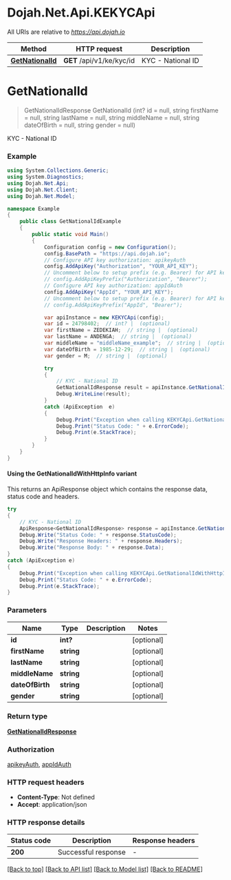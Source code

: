 # Dojah.Net.Api.KEKYCApi

All URIs are relative to *https://api.dojah.io*

| Method | HTTP request | Description |
|--------|--------------|-------------|
| [**GetNationalId**](KEKYCApi.md#getnationalid) | **GET** /api/v1/ke/kyc/id | KYC - National ID |

<a name="getnationalid"></a>
# **GetNationalId**
> GetNationalIdResponse GetNationalId (int? id = null, string firstName = null, string lastName = null, string middleName = null, string dateOfBirth = null, string gender = null)

KYC - National ID

### Example
```csharp
using System.Collections.Generic;
using System.Diagnostics;
using Dojah.Net.Api;
using Dojah.Net.Client;
using Dojah.Net.Model;

namespace Example
{
    public class GetNationalIdExample
    {
        public static void Main()
        {
            Configuration config = new Configuration();
            config.BasePath = "https://api.dojah.io";
            // Configure API key authorization: apikeyAuth
            config.AddApiKey("Authorization", "YOUR_API_KEY");
            // Uncomment below to setup prefix (e.g. Bearer) for API key, if needed
            // config.AddApiKeyPrefix("Authorization", "Bearer");
            // Configure API key authorization: appIdAuth
            config.AddApiKey("AppId", "YOUR_API_KEY");
            // Uncomment below to setup prefix (e.g. Bearer) for API key, if needed
            // config.AddApiKeyPrefix("AppId", "Bearer");

            var apiInstance = new KEKYCApi(config);
            var id = 24798402;  // int? |  (optional) 
            var firstName = ZEDEKIAH;  // string |  (optional) 
            var lastName = ANDENGA;  // string |  (optional) 
            var middleName = "middleName_example";  // string |  (optional) 
            var dateOfBirth = 1985-12-29;  // string |  (optional) 
            var gender = M;  // string |  (optional) 

            try
            {
                // KYC - National ID
                GetNationalIdResponse result = apiInstance.GetNationalId(id, firstName, lastName, middleName, dateOfBirth, gender);
                Debug.WriteLine(result);
            }
            catch (ApiException  e)
            {
                Debug.Print("Exception when calling KEKYCApi.GetNationalId: " + e.Message);
                Debug.Print("Status Code: " + e.ErrorCode);
                Debug.Print(e.StackTrace);
            }
        }
    }
}
```

#### Using the GetNationalIdWithHttpInfo variant
This returns an ApiResponse object which contains the response data, status code and headers.

```csharp
try
{
    // KYC - National ID
    ApiResponse<GetNationalIdResponse> response = apiInstance.GetNationalIdWithHttpInfo(id, firstName, lastName, middleName, dateOfBirth, gender);
    Debug.Write("Status Code: " + response.StatusCode);
    Debug.Write("Response Headers: " + response.Headers);
    Debug.Write("Response Body: " + response.Data);
}
catch (ApiException e)
{
    Debug.Print("Exception when calling KEKYCApi.GetNationalIdWithHttpInfo: " + e.Message);
    Debug.Print("Status Code: " + e.ErrorCode);
    Debug.Print(e.StackTrace);
}
```

### Parameters

| Name | Type | Description | Notes |
|------|------|-------------|-------|
| **id** | **int?** |  | [optional]  |
| **firstName** | **string** |  | [optional]  |
| **lastName** | **string** |  | [optional]  |
| **middleName** | **string** |  | [optional]  |
| **dateOfBirth** | **string** |  | [optional]  |
| **gender** | **string** |  | [optional]  |

### Return type

[**GetNationalIdResponse**](GetNationalIdResponse.md)

### Authorization

[apikeyAuth](../README.md#apikeyAuth), [appIdAuth](../README.md#appIdAuth)

### HTTP request headers

 - **Content-Type**: Not defined
 - **Accept**: application/json


### HTTP response details
| Status code | Description | Response headers |
|-------------|-------------|------------------|
| **200** | Successful response |  -  |

[[Back to top]](#) [[Back to API list]](../README.md#documentation-for-api-endpoints) [[Back to Model list]](../README.md#documentation-for-models) [[Back to README]](../README.md)

